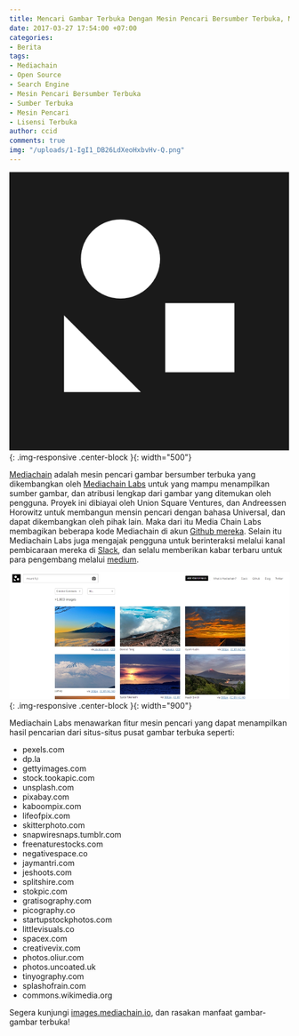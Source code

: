 ```yaml
---
title: Mencari Gambar Terbuka Dengan Mesin Pencari Bersumber Terbuka, Mediachain!
date: 2017-03-27 17:54:00 +07:00
categories:
- Berita
tags:
- Mediachain
- Open Source
- Search Engine
- Mesin Pencari Bersumber Terbuka
- Sumber Terbuka
- Mesin Pencari
- Lisensi Terbuka
author: ccid
comments: true
img: "/uploads/1-IgI1_DB26LdXeoHxbvHv-Q.png"
---
```


![1-IgI1_DB26LdXeoHxbvHv-Q.png](/uploads/1-IgI1_DB26LdXeoHxbvHv-Q.png){: .img-responsive .center-block }{: width="500"}

[Mediachain](http://www.mediachain.io/) adalah mesin pencari gambar bersumber terbuka yang dikembangkan oleh [Mediachain Labs](http://www.mediachainlabs.com/) untuk yang mampu menampilkan sumber gambar, dan atribusi lengkap dari gambar yang ditemukan oleh pengguna. Proyek ini dibiayai oleh Union Square Ventures, dan Andreessen Horowitz untuk membangun mensin pencari dengan bahasa Universal, dan dapat dikembangkan oleh pihak lain. Maka dari itu Media Chain Labs membagikan beberapa kode Mediachain di akun [Github mereka](http://github.com/mediachain). Selain itu Mediachain Labs juga mengajak pengguna untuk berinteraksi melalui kanal pembicaraan mereka di [Slack](http://slack.mediachain.io/), dan selalu memberikan kabar terbaru untuk para pengembang melalui [medium](https://blog.mediachain.io/mediachain-developer-update-v-a7f6006ad953#.2r04gtmtp).

![Mediachain.jpg](/uploads/Mediachain.jpg){: .img-responsive .center-block }{: width="900"}

Mediachain Labs menawarkan fitur mesin pencari yang dapat menampilkan hasil pencarian dari situs-situs pusat gambar terbuka seperti:

* pexels.com
* dp.la
* gettyimages.com
* stock.tookapic.com
* unsplash.com
* pixabay.com
* kaboompix.com
* lifeofpix.com
* skitterphoto.com
* snapwiresnaps.tumblr.com
* freenaturestocks.com
* negativespace.co
* jaymantri.com
* jeshoots.com
* splitshire.com
* stokpic.com
* gratisography.com
* picography.co
* startupstockphotos.com
* littlevisuals.co
* spacex.com
* creativevix.com
* photos.oliur.com
* photos.uncoated.uk
* tinyography.com
* splashofrain.com
* commons.wikimedia.org

Segera kunjungi [images.mediachain.io](http://images.mediachain.io/), dan rasakan manfaat gambar-gambar terbuka! 